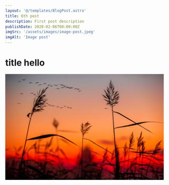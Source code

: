 ```yaml
---
layout: '@/templates/BlogPost.astro'
title: 6th post
description: First post description
publishDate: 2020-02-06T00:00:00Z
imgSrc: '/assets/images/image-post.jpeg'
imgAlt: 'Image post'
---
```


# title hello

![Random image](/src/images/random.jpeg)
